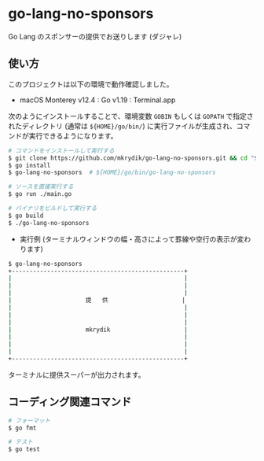 # go-lang-no-sponsors

Go Lang のスポンサーの提供でお送りします (ダジャレ)


## 使い方

このプロジェクトは以下の環境で動作確認しました。

- macOS Monterey v12.4 : Go v1.19 : Terminal.app

次のようにインストールすることで、環境変数 `GOBIN` もしくは `GOPATH` で指定されたディレクトリ (通常は `${HOME}/go/bin/`) に実行ファイルが生成され、コマンドが実行できるようになります。

```bash
# コマンドをインストールして実行する
$ git clone https://github.com/mkrydik/go-lang-no-sponsors.git && cd "$(basename "$_" .git)"
$ go install
$ go-lang-no-sponsors  # ${HOME}/go/bin/go-lang-no-sponsors

# ソースを直接実行する
$ go run ./main.go

# バイナリをビルドして実行する
$ go build
$ ./go-lang-no-sponsors
```

- 実行例 (ターミナルウィンドウの幅・高さによって罫線や空行の表示が変わります)

```bash
$ go-lang-no-sponsors
+-------------------------------------------------+
|                                                 |
|                                                 |
|                                                 |
|                     提   供                     |
|                                                 |
|                                                 |
|                                                 |
|                     mkrydik                     |
|                                                 |
|                                                 |
|                                                 |
+-------------------------------------------------+
```

ターミナルに提供スーパーが出力されます。


## コーディング関連コマンド

```bash
# フォーマット
$ go fmt

# テスト
$ go test
```
